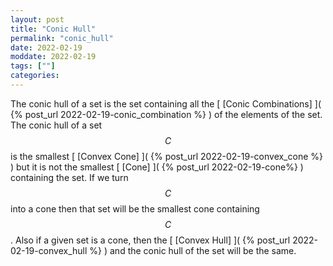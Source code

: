```yaml
---
layout: post
title: "Conic Hull"
permalink: "conic_hull"
date: 2022-02-19 
moddate: 2022-02-19
tags: [""]
categories:
---
```


The conic hull of a set is the set containing all the [ [Conic Combinations] ](
{% post_url 2022-02-19-conic_combination %} ) of the elements of the set. The
conic hull of a set $$C$$ is the smallest [ [Convex Cone] ]( {% post_url
2022-02-19-convex_cone %} ) but it is not the smallest [ [Cone] ]( {% post_url
2022-02-19-cone%} ) containing the set. If we turn $$C$$ into a cone then that
set will be the smallest cone containing $$C$$. Also if a given set is a cone,
then the [ [Convex Hull] ]( {% post_url 2022-02-19-convex_hull %} ) and the
conic hull of the set will be the same. 
